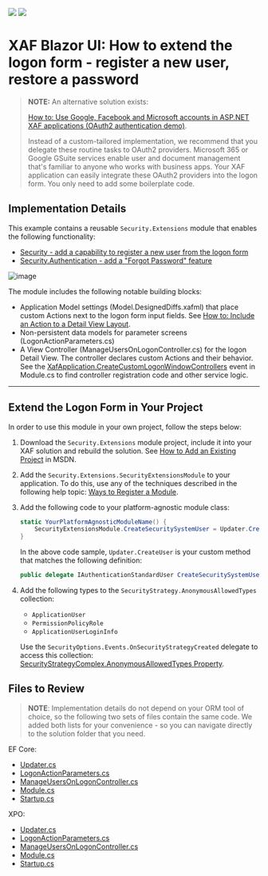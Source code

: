 <!-- default badges list -->
[![](https://img.shields.io/badge/Open_in_DevExpress_Support_Center-FF7200?style=flat-square&logo=DevExpress&logoColor=white)](https://supportcenter.devexpress.com/ticket/details/E4037)
[![](https://img.shields.io/badge/📖_How_to_use_DevExpress_Examples-e9f6fc?style=flat-square)](https://docs.devexpress.com/GeneralInformation/403183)
<!-- default badges end -->
<!-- default file list -->

# XAF Blazor UI: How to extend the logon form - register a new user, restore a password

> **NOTE:**
> An alternative solution exists: 
>
> [How to: Use Google, Facebook and Microsoft accounts in ASP.NET XAF applications (OAuth2 authentication demo)](https://github.com/DevExpress-Examples/xaf-web-forms-use-oauth2-authentication-providers). 
>
> Instead of a custom-tailored implementation, we recommend that you delegate these routine tasks to OAuth2 providers. Microsoft 365 or Google GSuite services enable user and document management that's familiar to anyone who works with business apps. Your XAF application can easily integrate these OAuth2 providers into the logon form. You only need to add some boilerplate code.
    
## Implementation Details

This example contains a reusable `Security.Extensions` module that enables the following functionality:

 - [Security - add a capability to register a new user from the logon form](https://supportcenter.devexpress.com/ticket/details/s32938/security-how-to-register-a-new-user-from-the-logon-form)
 - [Security.Authentication - add a "Forgot Password" feature](https://supportcenter.devexpress.com/ticket/details/s33481/security-authentication-provide-a-forgot-password-feature)

![image](https://user-images.githubusercontent.com/14300209/128016215-31fc417a-cfb9-4ce4-910a-e1e215c1c63d.png)

The module includes the following notable building blocks:

- Application Model settings (Model.DesignedDiffs.xafml) that place custom Actions next to the logon form input fields. See [How to: Include an Action to a Detail View Layout](https://docs.devexpress.com/eXpressAppFramework/112816/ui-construction/view-items-and-property-editors/include-an-action-to-a-detail-view-layout). 
- Non-persistent data models for parameter screens (LogonActionParameters.cs) 
- A View Controller (ManageUsersOnLogonController.cs) for the logon Detail View. The controller declares custom Actions and their behavior. See the [XafApplication.CreateCustomLogonWindowControllers](https://documentation.devexpress.com/eXpressAppFramework/DevExpressExpressAppXafApplication_CreateCustomLogonWindowControllerstopic.aspx) event in Module.cs to find controller registration code and other service logic. 

---------------------------------

## Extend the Logon Form in Your Project

In order to use this module in your own project, follow the steps below: 

1. Download the `Security.Extensions` module project, include it into your XAF solution and rebuild the solution. See [How to Add an Existing Project](https://learn.microsoft.com/en-us/previous-versions/ff460187(v=vs.140)?redirectedfrom=MSDN) in MSDN.

2. Add the `Security.Extensions.SecurityExtensionsModule` to your application. To do this, use any of the techniques described in the following help topic: [Ways to Register a Module](https://docs.devexpress.com/eXpressAppFramework/118047/application-shell-and-base-infrastructure/application-solution-components/ways-to-register-a-module).

3. Add the following code to your platform-agnostic module class:

   ```cs
   static YourPlatformAgnosticModuleName() {
       SecurityExtensionsModule.CreateSecuritySystemUser = Updater.CreateUser;
   } 
   ```
   In the above code sample, `Updater.CreateUser` is your custom method that matches the following definition:

   ```cs
   public delegate IAuthenticationStandardUser CreateSecuritySystemUser(IObjectSpace objectSpace, string userName, string email, string password, bool isAdministrator);
   ```
   
4. Add the following types to the `SecurityStrategy.AnonymousAllowedTypes` collection: 

    - `ApplicationUser`
    - `PermissionPolicyRole`
    - `ApplicationUserLoginInfo`

    Use the `SecurityOptions.Events.OnSecurityStrategyCreated` delegate to access this collection: [SecurityStrategyComplex.AnonymousAllowedTypes Property](https://docs.devexpress.com/eXpressAppFramework/DevExpress.ExpressApp.Security.SecurityStrategy.AnonymousAllowedTypes).
   
## Files to Review

> **NOTE**: Implementation details do not depend on your ORM tool of choice, so the following two sets of files contain the same code. We added both lists for your convenience - so you can navigate directly to the solution folder that you need.

EF Core:

* [Updater.cs](./CS/EFCore/DXApplication1.Module/DatabaseUpdate/Updater.cs)
* [LogonActionParameters.cs](./CS/EFCore/Security.Extensions/LogonActionParameters.cs)
* [ManageUsersOnLogonController.cs](./CS/EFCore/Security.Extensions/ManageUsersOnLogonController.cs) 
* [Module.cs](./CS/EFCore/Security.Extensions/Module.cs)
* [Startup.cs](./CS/EFCore/DXApplication1.Blazor.Server/Startup.cs)

XPO:

* [Updater.cs](./CS/XPO/DXApplication1.Module/DatabaseUpdate/Updater.cs)
* [LogonActionParameters.cs](./CS/XPO/Security.Extensions/LogonActionParameters.cs)
* [ManageUsersOnLogonController.cs](./CS/XPO/Security.Extensions/ManageUsersOnLogonController.cs) 
* [Module.cs](./CS/XPO/Security.Extensions/Module.cs)
* [Startup.cs](./CS/XPO/DXApplication1.Blazor.Server/Startup.cs)
